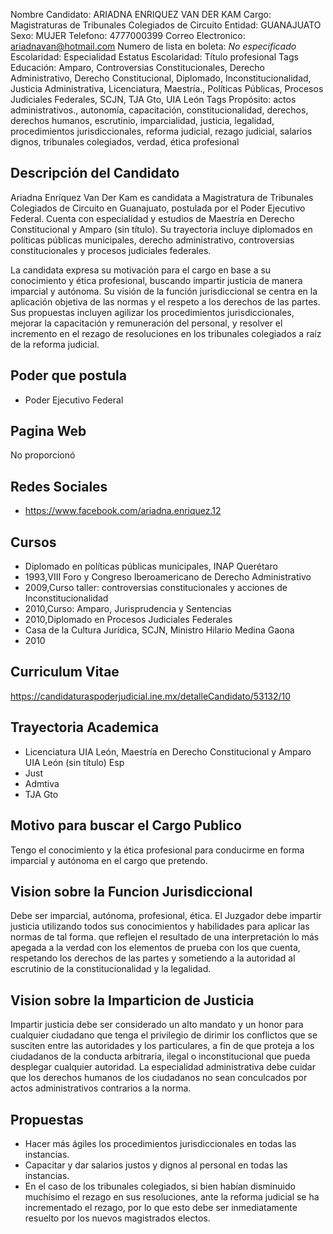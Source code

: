 Nombre Candidato: ARIADNA ENRIQUEZ VAN DER KAM
Cargo: Magistraturas de Tribunales Colegiados de Circuito
Entidad: GUANAJUATO
Sexo: MUJER
Telefono: 4777000399
Correo Electronico: ariadnavan@hotmail.com
Numero de lista en boleta: *No especificado*
Escolaridad: Especialidad
Estatus Escolaridad: Título profesional
Tags Educación: Amparo, Controversias Constitucionales, Derecho Administrativo, Derecho Constitucional, Diplomado, Inconstitucionalidad, Justicia Administrativa, Licenciatura, Maestría., Políticas Públicas, Procesos Judiciales Federales, SCJN, TJA Gto, UIA León
Tags Propósito: actos administrativos., autonomía, capacitación, constitucionalidad, derechos, derechos humanos, escrutinio, imparcialidad, justicia, legalidad, procedimientos jurisdiccionales, reforma judicial, rezago judicial, salarios dignos, tribunales colegiados, verdad, ética profesional


## Descripción del Candidato 

Ariadna Enríquez Van Der Kam es candidata a Magistratura de Tribunales Colegiados de Circuito en Guanajuato, postulada por el Poder Ejecutivo Federal. Cuenta con especialidad y estudios de Maestría en Derecho Constitucional y Amparo (sin título). Su trayectoria incluye diplomados en políticas públicas municipales, derecho administrativo, controversias constitucionales y procesos judiciales federales.

La candidata expresa su motivación para el cargo en base a su conocimiento y ética profesional, buscando impartir justicia de manera imparcial y autónoma. Su visión de la función jurisdiccional se centra en la aplicación objetiva de las normas y el respeto a los derechos de las partes. Sus propuestas incluyen agilizar los procedimientos jurisdiccionales, mejorar la capacitación y remuneración del personal, y resolver el incremento en el rezago de resoluciones en los tribunales colegiados a raíz de la reforma judicial.


## Poder que postula

- Poder Ejecutivo Federal


## Pagina Web

No proporcionó


## Redes Sociales

- https://www.facebook.com/ariadna.enriquez.12


## Cursos

- Diplomado en políticas públicas municipales, INAP Querétaro
- 1993,VIII Foro y Congreso Iberoamericano de Derecho Administrativo
- 2009,Curso taller: controversias constitucionales y acciones de Inconstitucionalidad
- 2010,Curso: Amparo, Jurisprudencia y Sentencias
- 2010,Diplomado en Procesos Judiciales Federales
- Casa de la Cultura Jurídica, SCJN, Ministro Hilario Medina Gaona
- 2010


## Curriculum Vitae

https://candidaturaspoderjudicial.ine.mx/detalleCandidato/53132/10


## Trayectoria Academica

- Licenciatura UIA León, Maestría en Derecho Constitucional y Amparo UIA León (sin título) Esp
- Just
- Admtiva
- TJA Gto


## Motivo para buscar el Cargo Publico

Tengo el conocimiento y la ética profesional para conducirme en forma imparcial y autónoma en el cargo que pretendo.


## Vision sobre la Funcion Jurisdiccional

Debe ser imparcial, autónoma, profesional, ética. El Juzgador debe impartir justicia utilizando todos sus conocimientos y habilidades para aplicar las normas de tal forma. que reflejen el resultado de una interpretación lo más apegada a la verdad con los elementos de prueba con los que cuenta, respetando los derechos de las partes y sometiendo a la autoridad al escrutinio de la constitucionalidad y la legalidad.


## Vision sobre la Imparticion de Justicia

Impartir justicia debe ser considerado un alto mandato y un honor para cualquier ciudadano que tenga el privilegio de dirimir los conflictos que se susciten entre las autoridades y los particulares, a fin de que proteja a los ciudadanos de la conducta arbitraria, ilegal o inconstitucional que pueda desplegar cualquier autoridad. La especialidad administrativa debe cuidar que los derechos humanos de los ciudadanos no sean conculcados por actos administrativos contrarios a la norma.


## Propuestas

- Hacer más ágiles los procedimientos jurisdiccionales en todas las instancias.
- Capacitar y dar salarios justos y dignos al personal en todas las instancias.
- En el caso de los tribunales colegiados, si bien habían disminuido muchísimo el rezago en sus resoluciones, ante la reforma judicial se ha incrementado el rezago, por lo que esto debe ser inmediatamente resuelto por los nuevos magistrados electos.

